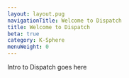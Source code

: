 ```yaml
---
layout: layout.pug
navigationTitle: Welcome to Dispatch
title: Welcome to Dispatch
beta: true
category: K-Sphere
menuWeight: 0
---
```


Intro to Dispatch goes here
